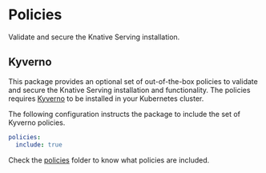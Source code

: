 # Policies

Validate and secure the Knative Serving installation.

## Kyverno

This package provides an optional set of out-of-the-box policies to validate and secure the Knative Serving installation and functionality. The policies requires [Kyverno](https://kyverno.io) to be installed in your Kubernetes cluster.

The following configuration instructs the package to include the set of Kyverno policies.

```yaml
policies:
  include: true
```

Check the [policies](../package/config/policies) folder to know what policies are included.
